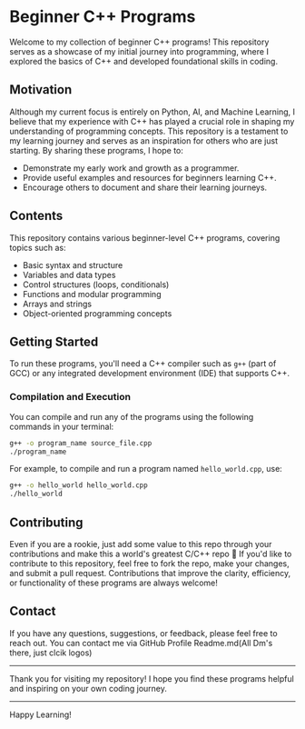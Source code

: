 # Beginner C++ Programs

Welcome to my collection of beginner C++ programs! This repository serves as a showcase of my initial journey into programming, where I explored the basics of C++ and developed foundational skills in coding.

## Motivation

Although my current focus is entirely on Python, AI, and Machine Learning, I believe that my experience with C++ has played a crucial role in shaping my understanding of programming concepts. This repository is a testament to my learning journey and serves as an inspiration for others who are just starting. By sharing these programs, I hope to:

- Demonstrate my early work and growth as a programmer.
- Provide useful examples and resources for beginners learning C++.
- Encourage others to document and share their learning journeys.

## Contents

This repository contains various beginner-level C++ programs, covering topics such as:

- Basic syntax and structure
- Variables and data types
- Control structures (loops, conditionals)
- Functions and modular programming
- Arrays and strings
- Object-oriented programming concepts

## Getting Started

To run these programs, you'll need a C++ compiler such as `g++` (part of GCC) or any integrated development environment (IDE) that supports C++.

### Compilation and Execution

You can compile and run any of the programs using the following commands in your terminal:

```bash
g++ -o program_name source_file.cpp
./program_name
```

For example, to compile and run a program named `hello_world.cpp`, use:

```bash
g++ -o hello_world hello_world.cpp
./hello_world
```

## Contributing

Even if you are a rookie, just add some value to this repo through your contributions and make this a world's greatest C/C++ repo 🤣
If you'd like to contribute to this repository, feel free to fork the repo, make your changes, and submit a pull request. Contributions that improve the clarity, efficiency, or functionality of these programs are always welcome!

## Contact

If you have any questions, suggestions, or feedback, please feel free to reach out. You can contact me via GitHub Profile Readme.md(All Dm's there, just clcik logos)

---

Thank you for visiting my repository! I hope you find these programs helpful and inspiring on your own coding journey.

---
Happy Learning!
